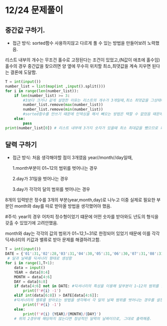 # 12/24 문제풀이
## 중간값 구하기.
- 접근 방식: sorted함수 사용하지않고 다르게 풀 수 있는 방법을 만들어보려 노력했음.

리스트 내부의 개수는 무조건 홀수로 고정된다는 조건이 있었고,(N값이 애초에 홀수임) 홀수의 경우 중간값을 찾으려면 양 옆에 무수히 위치할 최소,최댓값을 계속 지우면 된다는 결론에 도달함.

```python
T = int(input())
number_list = list(map(int ,input().split()))
for i in range(len(number_list)):
    if len(number_list) >= 3:
        #3보다 크거나 같게 설정한 이유는 리스트의 개수가 3개일때,최소 최댓값을 그상태에서 빼면 원하는 중간값이 나오기 때문임.
        number_list.remove(max(number_list))
        number_list.remove(min(number_list))
        #sorted함수를 안쓰기 때문에 인덱싱을 해서 빼오는 방법은 택할 수 없었음 때문에 값 자체를 없애서 리스트 내부의 숫자를 중간값이 계속해서 나올때까지 줄여주는 방법을 택함.
    else:
        pass
print(number_list[0]) # 리스트 내부에 3가지 숫자가 있을때 최소 최대값을 뺐으므로 최종적으로 리스트 안에는 중간값 하나만 남아있으므로 이를 인덱싱하여 출력.
```

## 달력 구하기
- 접근 방식: 처음 생각해야할 점이 3개였음 year//month//day일때, 
  
  1.month부분이 01~12의 범위를 벗어나는 경우
  
  2.day가 31일을 벗어나는 경우
  
  3.day가 각각의 달의 범위를 벗어나는 경우

8개의 입력받은 정수를 3개의 부분(year,month,day)로 나누고 이중 실제로 필요한 부분인 month와 day를 따로 받아올 방법을 생각했어야 했음.

#주석: year의 경우 어차피 정수형이었기 떄문에 어떤 숫자를 받아와도 년도의 형식을 갖출 수 있었기에 고려안했음.

month와 day는 각각의 값의 범위가 01~12,1~31로 한정되어 있었기 때문에 이를 각각 딕셔너리의 키값과 밸류로 받아 
문제를 해결하려고함.

```python
T = int(input())
DATE = {'01':31,'02':28,'03':31,'04':30,'05':31,'06':30,'07':31,'08':31,'09':30,'10':31,'11':30,'12':31}
 # 달과 날짜를 딕셔너리 형태로 생성함
for i in range(1,T+1):
    data = input()
    YEAR = data[0:4]
    MONTH = data[4:6]
    DAY = data[6:8]
    if data[4:6] not in DATE: #딕셔너리의 특성을 이용해 달부분이 1~12의 범위를 벗어나는 경우를 설정
        print(f'#{i} -1')
    elif int(data[6:8]) > DATE[data[4:6]]:
    #딕셔너리의 밸류를 받아오는 방법을 생각해서 각 달의 날짜 범위를 벗어나는 경우를 설정함. 이때 data는 문자열이므로 정수로 변환해줬음(DATE의 밸류값은 정수이기 때문에, 대소비교를 위해 정수 변환)
        print(f'#{i} -1')
    else:
        print(f'#{i} {YEAR}/{MONTH}/{DAY}')
    # 위의 2경우에 해당하지 않는다면 정상적인 달력의 날짜이므로, 그대로 출력해줌.
```